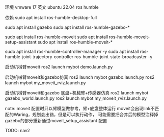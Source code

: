 
环境
vmware 17
英文 ubuntu 22.04 ros humble

依赖
sudo apt install ros-humble-desktop-full

sudo apt install gazebo
sudo apt install ros-humble-gazebo-*

sudo apt install ros-humble-moveit
sudo apt install ros-humble-moveit-setup-assistant
sudo apt install ros-humble-moveit-*

sudo apt install ros-humble-controller-manager -y
sudo apt install ros-humble-joint-trajectory-controller ros-humble-joint-state-broadcaster -y

启动机械臂moveit
ros2 launch mybot demo.launch.py

启动机械臂moveit和gazebo仿真
ros2 launch mybot gazebo.launch.py
ros2 launch mybot my_moveit_rviz.launch.py

启动机械臂moveit和gazebo 底盘+机械臂+传感器仿真
ros2 launch mybot gazebo_world.launch.py
ros2 launch mybot my_moveit_rviz.launch.py

note:
moveit 配置时只以臂模型做参考，臂+底盘整体运行 moveit会出现link不匹配的Waring，规划会出错，但是可以执行动作，
可能需要把合并后的模型注释掉gazebo的部分重新通过moveit_setup_assistant 配置

TODO:
nav2
